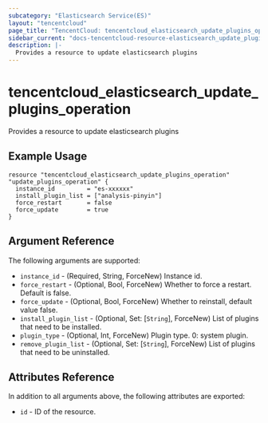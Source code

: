 ```yaml
---
subcategory: "Elasticsearch Service(ES)"
layout: "tencentcloud"
page_title: "TencentCloud: tencentcloud_elasticsearch_update_plugins_operation"
sidebar_current: "docs-tencentcloud-resource-elasticsearch_update_plugins_operation"
description: |-
  Provides a resource to update elasticsearch plugins
---
```


# tencentcloud_elasticsearch_update_plugins_operation

Provides a resource to update elasticsearch plugins

## Example Usage

```hcl
resource "tencentcloud_elasticsearch_update_plugins_operation" "update_plugins_operation" {
  instance_id         = "es-xxxxxx"
  install_plugin_list = ["analysis-pinyin"]
  force_restart       = false
  force_update        = true
}
```

## Argument Reference

The following arguments are supported:

* `instance_id` - (Required, String, ForceNew) Instance id.
* `force_restart` - (Optional, Bool, ForceNew) Whether to force a restart. Default is false.
* `force_update` - (Optional, Bool, ForceNew) Whether to reinstall, default value false.
* `install_plugin_list` - (Optional, Set: [`String`], ForceNew) List of plugins that need to be installed.
* `plugin_type` - (Optional, Int, ForceNew) Plugin type. 0: system plugin.
* `remove_plugin_list` - (Optional, Set: [`String`], ForceNew) List of plugins that need to be uninstalled.

## Attributes Reference

In addition to all arguments above, the following attributes are exported:

* `id` - ID of the resource.




